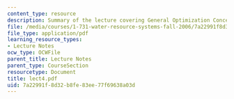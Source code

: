```yaml
---
content_type: resource
description: Summary of the lecture covering General Optimization Concepts.
file: /media/courses/1-731-water-resource-systems-fall-2006/7a22991f8d32b8fe83ee77f69638a03d_lect4.pdf
file_type: application/pdf
learning_resource_types:
- Lecture Notes
ocw_type: OCWFile
parent_title: Lecture Notes
parent_type: CourseSection
resourcetype: Document
title: lect4.pdf
uid: 7a22991f-8d32-b8fe-83ee-77f69638a03d
---
```

